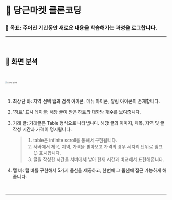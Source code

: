 # 🥕 당근마켓 클론코딩

### 🎯 목표: 주어진 기간동안 새로운 내용을 학습해가는 과정을 로그합니다. 

***

<br/>

## 📲 화면 분석

​	<br/>

<img src="https://user-images.githubusercontent.com/58765757/125907669-f5bcbaf7-d9a7-470f-a3a3-34bab9394d64.jpeg" alt="당근마켓 첫화면" style="zoom:33%;" />

​	<br/>

 1. 최상단 바: 지역 선택 탭과 검색 아이콘, 메뉴 아이콘, 알림 아이콘이 존재합니다.

 2. '하트' 표시 레이블: 해당 글이 받은 하트와 대화방 개수를 보여줍니다.

 3. 거래 글: 거래글은 Table 형식으로 나타냅니다. 해당 글의 이미지, 제목, 지역 및 글 작성 시간과 가격이 명시됩니다.

    >1. table은 infinite scroll을 통해서 구현됩니다.
    > 2. 서버에서 제목, 지역, 가격을 받아오고 가격의 경우 세자리 단위로 쉼표(,) 표시합니다.
    > 3. 글을 작성한 시간을 서버에서 받아 현재 시간과 비교해서 표현해줍니다.

4. 탭 바: 탭 바를 구현해서 5가지 옵션을 제공하고, 한번에 그 옵션에 접근 가능하게 해줍니다.

<br/>

***

